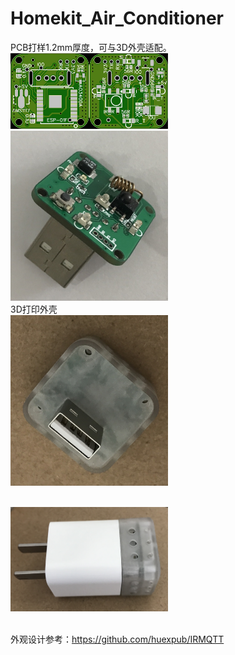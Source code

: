 # Homekit_Air_Conditioner
PCB打样1.2mm厚度，可与3D外壳适配。
<br><img src="/image/AC_IR_Homekit_5V1A_3.0_0402.jpg"  width="50%" alt="图片描述文字"/>
<br>
<img src="/image/IMG_1000.jpg"  width="50%"/>
<br>3D打印外壳
<br><img src="/image/IMG_1001.jpg"  width="50%"/>

<br><img src="/image/IMG_1002.jpg"  width="50%"/>

<br>外观设计参考：https://github.com/huexpub/IRMQTT
